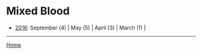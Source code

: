 # Mixed Blood

  * [2016](./mixed-blood-2016.md): 
      September (4) | 
      May (5) | 
      April (3) | 
      March (1) | 

----

[Home](../)

